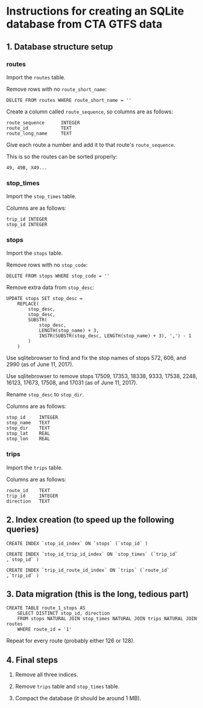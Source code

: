 # Instructions for creating an SQLite database from CTA GTFS data

## 1. Database structure setup

### routes

Import the `routes` table.

Remove rows with no `route_short_name`:

	DELETE FROM routes WHERE route_short_name = ''

Create a column called `route_sequence`, so columns are as follows:

	route_sequence		INTEGER
	route_id			TEXT
	route_long_name		TEXT

Give each route a number and add it to that route's `route_sequence`.

This is so the routes can be sorted properly:

    49, 49B, X49...

### stop_times

Import the `stop_times` table.

Columns are as follows:

	trip_id	INTEGER
	stop_id	INTEGER

### stops

Import the `stops` table.

Remove rows with no `stop_code`:

	DELETE FROM stops WHERE stop_code = ''

Remove extra data from `stop_desc`:

	UPDATE stops SET stop_desc =
		REPLACE(
			stop_desc,
			stop_desc,
			SUBSTR(
				stop_desc,
				LENGTH(stop_name) + 3,
				INSTR(SUBSTR(stop_desc, LENGTH(stop_name) + 3), ',') - 1
			)
		)

Use sqlitebrowser to find and fix the stop names of stops 572, 606, and 2990 (as of June 11, 2017).

Use sqlitebrowser to remove stops 17509, 17353, 18338, 9333, 17538, 2248, 16123, 17673, 17508, and 17031 (as of June 11, 2017).

Rename `stop_desc` to `stop_dir`.

Columns are as follows:

	stop_id		INTEGER
	stop_name	TEXT
	stop_dir	TEXT
	stop_lat	REAL
	stop_lon	REAL

### trips

Import the `trips` table.

Columns are as follows:

	route_id	TEXT
	trip_id		INTEGER
	direction	TEXT

## 2. Index creation (to speed up the following queries)

	CREATE INDEX `stop_id_index` ON `stops` (`stop_id` )

	CREATE INDEX `stop_id_trip_id_index` ON `stop_times` (`trip_id` ,`stop_id` )

	CREATE INDEX `trip_id_route_id_index` ON `trips` (`route_id` ,`trip_id` )

## 3. Data migration (this is the long, tedious part)

	CREATE TABLE route_1_stops AS
		SELECT DISTINCT stop_id, direction
		FROM stops NATURAL JOIN stop_times NATURAL JOIN trips NATURAL JOIN routes
		WHERE route_id = '1'

Repeat for every route (probably either 126 or 128).

## 4.  Final steps

1. Remove all three indices.

2. Remove `trips` table and `stop_times` table.

3. Compact the database (it should be around 1 MB).